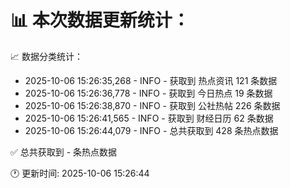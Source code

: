 📊 本次数据更新统计：
==========================

📈 数据分类统计：
- 2025-10-06 15:26:35,268 - INFO - 获取到 热点资讯 121 条数据
- 2025-10-06 15:26:36,778 - INFO - 获取到 今日热点 19 条数据
- 2025-10-06 15:26:38,870 - INFO - 获取到 公社热帖 226 条数据
- 2025-10-06 15:26:41,565 - INFO - 获取到 财经日历 62 条数据
- 2025-10-06 15:26:44,079 - INFO - 总共获取到 428 条热点数据

✅ 总共获取到 - 条热点数据

🕐 更新时间: 2025-10-06 15:26:44
